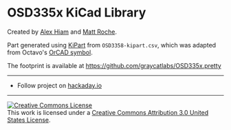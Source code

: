 # OSD335x KiCad Library

Created by [Alex Hiam](https://github.com/alexanderhiam) and [Matt Roche](https://github.com/angst7).

Part generated using [KiPart](http://kipart.readthedocs.io/en/latest/index.html) from `OSD3358-kipart.csv`, which was adapted from Octavo's [OrCAD symbol](http://octavosystems.com/octavosystems.com/wp-content/uploads/2016/05/OSD3358-BAS_OrCAD_Symbol.xlsx).

The footprint is available at https://github.com/graycatlabs/OSD335x.pretty

--- 

* Follow project on [hackaday.io](https://hackaday.io/project/11704-kicad-osd335x-library)

---

<a rel="license" href="http://creativecommons.org/licenses/by/3.0/us/"><img alt="Creative Commons License" style="border-width:0" src="https://i.creativecommons.org/l/by/3.0/us/88x31.png" /></a><br />This work is licensed under a <a rel="license" href="http://creativecommons.org/licenses/by/3.0/us/">Creative Commons Attribution 3.0 United States License</a>.